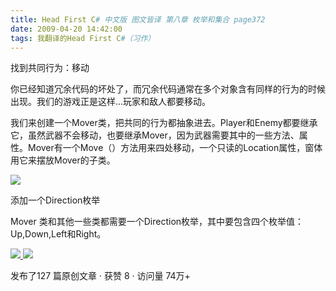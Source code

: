 ```yaml
---
title: Head First C# 中文版 图文皆译 第八章 枚举和集合 page372
date: 2009-04-20 14:42:00
tags: 我翻译的Head First C#（习作）
---
```

找到共同行为：移动

  

你已经知道冗余代码的坏处了，而冗余代码通常在多个对象含有同样的行为的时候出现。我们的游戏正是这样...玩家和敌人都要移动。

  

我们来创建一个Mover类，把共同的行为都抽象进去。Player和Enemy都要继承它，虽然武器不会移动，也要继承Mover，因为武器需要其中的一些方法、属
性。Mover有一个Move（）方法用来四处移动，一个只读的Location属性，窗体用它来摆放Mover的子类。

  

![](https://p-blog.csdn.net/images/p_blog_csdn_net/cuipengfei1/EntryImages/20090420/2009-04-20_14-26-44.jpg)

添加一个Direction枚举

  

Mover  类和其他一些类都需要一个Direction枚举，其中要包含四个枚举值：Up,Down,Left和Right。



[ ![](https://profile.csdnimg.cn/5/2/5/3_cuipengfei1)
![](https://g.csdnimg.cn/static/user-reg-year/1x/11.png)
](https://blog.csdn.net/cuipengfei1)



发布了127 篇原创文章  ·  获赞 8  ·  访问量 74万+

